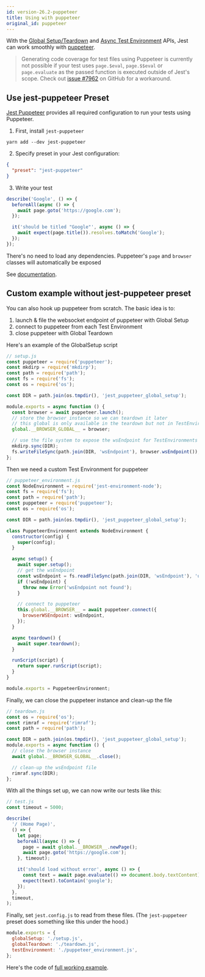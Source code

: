 ```yaml
---
id: version-26.2-puppeteer
title: Using with puppeteer
original_id: puppeteer
---
```


With the [Global Setup/Teardown](Configuration.md#globalsetup-string) and [Async Test Environment](Configuration.md#testenvironment-string) APIs, Jest can work smoothly with [puppeteer](https://github.com/GoogleChrome/puppeteer).

> Generating code coverage for test files using Puppeteer is currently not possible if your test uses `page.$eval`, `page.$$eval` or `page.evaluate` as the passed function is executed outside of Jest's scope. Check out [issue #7962](https://github.com/facebook/jest/issues/7962#issuecomment-495272339) on GitHub for a workaround.

## Use jest-puppeteer Preset

[Jest Puppeteer](https://github.com/smooth-code/jest-puppeteer) provides all required configuration to run your tests using Puppeteer.

1.  First, install `jest-puppeteer`

```
yarn add --dev jest-puppeteer
```

2.  Specify preset in your Jest configuration:

```json
{
  "preset": "jest-puppeteer"
}
```

3.  Write your test

```js
describe('Google', () => {
  beforeAll(async () => {
    await page.goto('https://google.com');
  });

  it('should be titled "Google"', async () => {
    await expect(page.title()).resolves.toMatch('Google');
  });
});
```

There's no need to load any dependencies. Puppeteer's `page` and `browser` classes will automatically be exposed

See [documentation](https://github.com/smooth-code/jest-puppeteer).

## Custom example without jest-puppeteer preset

You can also hook up puppeteer from scratch. The basic idea is to:

1.  launch & file the websocket endpoint of puppeteer with Global Setup
2.  connect to puppeteer from each Test Environment
3.  close puppeteer with Global Teardown

Here's an example of the GlobalSetup script

```js
// setup.js
const puppeteer = require('puppeteer');
const mkdirp = require('mkdirp');
const path = require('path');
const fs = require('fs');
const os = require('os');

const DIR = path.join(os.tmpdir(), 'jest_puppeteer_global_setup');

module.exports = async function () {
  const browser = await puppeteer.launch();
  // store the browser instance so we can teardown it later
  // this global is only available in the teardown but not in TestEnvironments
  global.__BROWSER_GLOBAL__ = browser;

  // use the file system to expose the wsEndpoint for TestEnvironments
  mkdirp.sync(DIR);
  fs.writeFileSync(path.join(DIR, 'wsEndpoint'), browser.wsEndpoint());
};
```

Then we need a custom Test Environment for puppeteer

```js
// puppeteer_environment.js
const NodeEnvironment = require('jest-environment-node');
const fs = require('fs');
const path = require('path');
const puppeteer = require('puppeteer');
const os = require('os');

const DIR = path.join(os.tmpdir(), 'jest_puppeteer_global_setup');

class PuppeteerEnvironment extends NodeEnvironment {
  constructor(config) {
    super(config);
  }

  async setup() {
    await super.setup();
    // get the wsEndpoint
    const wsEndpoint = fs.readFileSync(path.join(DIR, 'wsEndpoint'), 'utf8');
    if (!wsEndpoint) {
      throw new Error('wsEndpoint not found');
    }

    // connect to puppeteer
    this.global.__BROWSER__ = await puppeteer.connect({
      browserWSEndpoint: wsEndpoint,
    });
  }

  async teardown() {
    await super.teardown();
  }

  runScript(script) {
    return super.runScript(script);
  }
}

module.exports = PuppeteerEnvironment;
```

Finally, we can close the puppeteer instance and clean-up the file

```js
// teardown.js
const os = require('os');
const rimraf = require('rimraf');
const path = require('path');

const DIR = path.join(os.tmpdir(), 'jest_puppeteer_global_setup');
module.exports = async function () {
  // close the browser instance
  await global.__BROWSER_GLOBAL__.close();

  // clean-up the wsEndpoint file
  rimraf.sync(DIR);
};
```

With all the things set up, we can now write our tests like this:

```js
// test.js
const timeout = 5000;

describe(
  '/ (Home Page)',
  () => {
    let page;
    beforeAll(async () => {
      page = await global.__BROWSER__.newPage();
      await page.goto('https://google.com');
    }, timeout);

    it('should load without error', async () => {
      const text = await page.evaluate(() => document.body.textContent);
      expect(text).toContain('google');
    });
  },
  timeout,
);
```

Finally, set `jest.config.js` to read from these files. (The `jest-puppeteer` preset does something like this under the hood.)

```js
module.exports = {
  globalSetup: './setup.js',
  globalTeardown: './teardown.js',
  testEnvironment: './puppeteer_environment.js',
};
```

Here's the code of [full working example](https://github.com/xfumihiro/jest-puppeteer-example).
